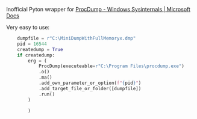 Inofficial Pyton wrapper for [ProcDump - Windows Sysinternals | Microsoft Docs](https://docs.microsoft.com/en-us/sysinternals/downloads/procdump)

Very easy to use:

```python
    dumpfile = r"C:\MiniDumpWithFullMemoryx.dmp"
    pid = 16544
    createdump = True
    if createdump:
        erg = (
            ProcDump(executeable=r"C:\Program Files\procdump.exe")
            .o()
            .ma()
            .add_own_parameter_or_option(f"{pid}")
            .add_target_file_or_folder([dumpfile])
            .run()
        )

        )


```
